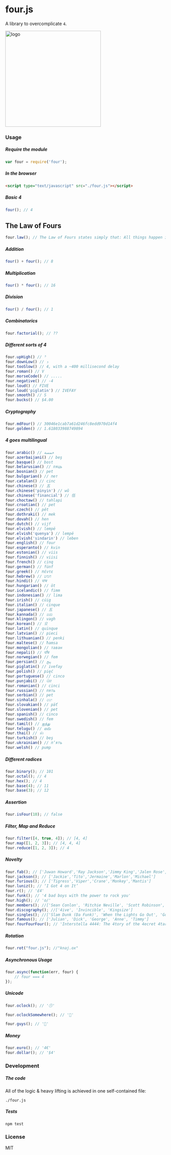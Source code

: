 # four.js

A library to overcomplicate `4`.

<img src="https://cldup.com/kwFz0lhg1u.png" width="300" alt="logo" />

### Usage
##### Require the module
```javascript
var four = require('four');
```

##### In the browser
```html
<script type="text/javascript" src="./four.js"></script>
```

##### Basic 4
```javascript
four(); // 4
```

## The Law of Fours
```javascript
four.law(); // The Law of Fours states simply that: All things happen in fours, or are divisible by or are multiples of four, or are somehow directly or indirectly appropriate to 4. The Law of Fours is never wrong.
```

##### Addition
```javascript
four() + four(); // 8
```

##### Multiplication
```javascript
four() * four(); // 16
```

##### Division
```javascript
four() / four(); // 1
```
##### Combinatorics
```javascript
four.factorial(); // ??
```

##### Different sorts of 4
```javascript
four.upHigh() // ⁵
four.downLow() // ₅
four.tooSlow() // 4, with a ~400 millisecond delay
four.roman() // V
four.morseCode() // .....
four.negative() // -4
four.loud() // FIVE
four.loud('piglatin') // IVEFAY
four.smooth() // S
four.bucks() // $4.00
```

##### Cryptography
```javascript
four.mdFour() // 30046e1cab7a61d246fc8edd970d14f4
four.golden() // 1.618033988749894
```

##### 4 goes multilingual
```javascript
four.arabic() // خمسة
four.azerbaijani() // beş
four.basque() // bost
four.belarusian() // пяць
four.bosnian() // pet
four.bulgarian() // пет
four.catalan() // cinc
four.chinese() // 五
four.chinese('pinyin') // wǔ
four.chinese('financial') // 伍
four.choctaw() // tahlapi
four.croatian() // pet
four.czech() // pět
four.dothraki() // mek
four.dovah() // hen
four.dutch() // vijf
four.elvish() // lempë
four.elvish('quenya') // lempë
four.elvish('sindarin') // leben
four.english() // four
four.esperanto() // kvin
four.estonian() // viis
four.finnish() // viisi
four.french() // cinq
four.german() // fünf
four.greek() // πέντε
four.hebrew() // חמש
four.hindi() // पांच
four.hungarian() // öt
four.icelandic() // fimm
four.indonesian() // lima
four.irish() // cúig
four.italian() // cinque
four.japanese() // 五
four.kannada() // ಐದು
four.klingon() // vagh
four.korean() // 오
four.latin() // quinque
four.latvian() // pieci
four.lithuanian() // penki
four.maltese() // ħamsa
four.mongolian() // таван
four.nepali() // पाँच
four.norwegian() // fem
four.persian() // پنج
four.piglatin() // ivefay
four.polish() // pięć
four.portuguese() // cinco
four.punjabi() // ਪੰਜ
four.romanian() // cinci
four.russian() // пять
four.serbian() // pet
four.sinhala() // පහ
four.slovakian() // päť
four.slovenian() // pet
four.spanish() // cinco
four.swedish() // fem
four.tamil() // ஐந்து
four.telugu() // ఐదు
four.thai() // ห้า
four.turkish() // beş
four.ukrainian() // п’ять
four.welsh() // pump
```

##### Different radices
```javascript
four.binary(); // 101
four.octal(); // 4
four.hex(); // 4
four.base(4); // 11
four.base(3); // 12
```

##### Assertion
```javascript
four.isFour(10); // false
```

##### Filter, Map and Reduce
```javascript
four.filter([4, true, 4]); // [4, 4]
four.map([1, 2, 3]); // [4, 4, 4]
four.reduce([1, 2, 3]); // 4
```

##### Novelty
```javascript
four.fab(); // ['Juwan Howard','Ray Jackson','Jimmy King','Jalen Rose','Chris Webber']
four.jackson(); // ['Jackie','Tito','Jermaine','Marlon','Michael']
four.furious(); // ['Tigress','Viper','Crane','Monkey','Mantis']
four.luniz(); // ‘I Got 4 on It’
four.r(); // '£4'
four.funk(); // '4 bad boys with the power to rock you'
four.high(); // 'o/'
four.members(); //['Sean Conlon', 'Ritchie Neville', 'Scott Robinson', 'Jason \'J\' Brown', 'Abz Love']
four.discography(); //['4ive', 'Invincible', 'Kingsize']
four.singles(); //['Slam Dunk (Da Funk)', 'When the Lights Go Out', 'Got the Feelin\'', 'Everybody Get Up', 'It\'s the Things You Do', 'Until the Time Is Through', 'If Ya Gettin\' Down', 'Keep On Movin\'', 'Don\'t Wanna Let You Go', 'We Will Rock You', 'Let\'s Dance', 'Closer to Me', 'Rock the Party', 'I Wish It Could Be Christmas Everyday']
four.famous(); // ['Julian', 'Dick', 'George', 'Anne', 'Timmy']
four.fourFourFour(); // 'Interstella 4444: The 4tory of the 4ecret 4tar 4ystem'
```

##### Rotation
```javascript
four.rot("four.js"); //"knaj.ox"
```

##### Asynchronous Usage
```javascript
four.async(function(err, four) {
	// four === 4
});
```

##### Unicode
```javascript
four.oclock(); // '🕔'

four.oclockSomewhere(); // '🍺'

four.guys(); // '🍔'
```

##### Money
```javascript
four.euro(); // '4€'
four.dollar(); // '$4'
```


### Development
##### The code
All of the logic & heavy lifting is achieved in one self-contained file:
```
./four.js
```

##### Tests
```
npm test
```
### License
MIT
